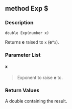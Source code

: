 ## method Exp $ ##

### Description ###
	double Exp(number x)
Returns **e** raised to `x` (**e**^`x`).

### Parameter List ###
#### x ####
> Exponent to raise **e** to.

### Return Values ###
A double containing the result.
